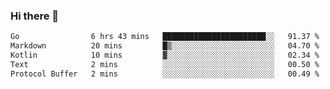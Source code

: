 ### Hi there 👋

<!--
**yeya24/yeya24** is a ✨ _special_ ✨ repository because its `README.md` (this file) appears on your GitHub profile.

Here are some ideas to get you started:

- 🔭 I’m currently working on ...
- 🌱 I’m currently learning ...
- 👯 I’m looking to collaborate on ...
- 🤔 I’m looking for help with ...
- 💬 Ask me about ...
- 📫 How to reach me: ...
- 😄 Pronouns: ...
- ⚡ Fun fact: ...
-->

<!--START_SECTION:waka-->

```txt
Go                6 hrs 43 mins   ███████████████████████░░   91.37 %
Markdown          20 mins         █▒░░░░░░░░░░░░░░░░░░░░░░░   04.70 %
Kotlin            10 mins         ▓░░░░░░░░░░░░░░░░░░░░░░░░   02.34 %
Text              2 mins          ░░░░░░░░░░░░░░░░░░░░░░░░░   00.50 %
Protocol Buffer   2 mins          ░░░░░░░░░░░░░░░░░░░░░░░░░   00.49 %
```

<!--END_SECTION:waka-->
